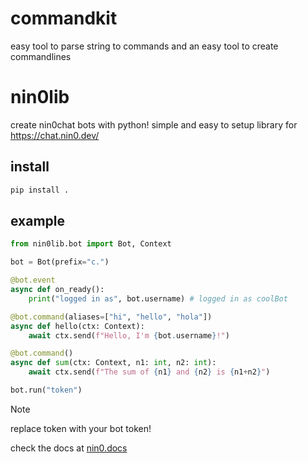 # commandkit

easy tool to parse string to commands and an easy tool to create commandlines

# nin0lib

create nin0chat bots with python!
simple and easy to setup library for https://chat.nin0.dev/

## install

```cmd
pip install .
```

## example

```py
from nin0lib.bot import Bot, Context

bot = Bot(prefix="c.")

@bot.event
async def on_ready():
    print("logged in as", bot.username) # logged in as coolBot

@bot.command(aliases=["hi", "hello", "hola"])
async def hello(ctx: Context):
    await ctx.send(f"Hello, I'm {bot.username}!")

@bot.command()
async def sum(ctx: Context, n1: int, n2: int):
    await ctx.send(f"The sum of {n1} and {n2} is {n1+n2}")

bot.run("token")
```

> [!NOTE]
> replace token with your bot token!

check the docs at [nin0.docs](https://github.com/programminglaboratorys/nin0lib/blob/main/nin0lib.docs/README.md)
